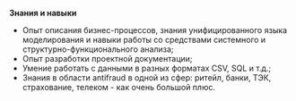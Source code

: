 **Знания и навыки**

- Опыт описания бизнес-процессов, знания унифицированного языка моделирования и навыки работы со средствами системного и структурно-функционального анализа;
- Опыт разработки проектной документации;
- Умение работать с данными в разных форматах CSV, SQL и т.д.;
- Знания в области antifraud в одной из сфер: ритейл, банки, ТЭК, страхование, телеком - как очень большой плюс.